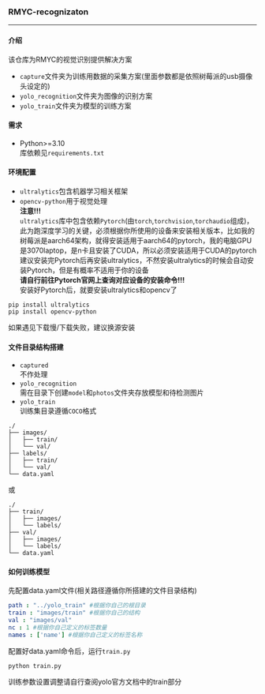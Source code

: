### RMYC-recognizaton
---
#### 介绍
该仓库为RMYC的视觉识别提供解决方案  
* `capture`文件夹为训练用数据的采集方案(里面参数都是依照树莓派的usb摄像头设定的)
* `yolo_recognition`文件夹为图像的识别方案  
* `yolo_train`文件夹为模型的训练方案
#### 需求
* Python>=3.10  
库依赖见`requirements.txt`  
#### 环境配置
* `ultralytics`包含机器学习相关框架  
* `opencv-python`用于视觉处理  
**注意!!!**  
`ultralytics`库中包含依赖`Pytorch`(由`torch`,`torchvision`,`torchaudio`组成)，此为跑深度学习的关键，必须根据你所使用的设备来安装相关版本，比如我的树莓派是aarch64架构，就得安装适用于aarch64的pytorch，我的电脑GPU是3070laptop，是n卡且安装了CUDA，所以必须安装适用于CUDA的pytorch  
建议安装完Pytorch后再安装ultralytics，不然安装ultralytics的时候会自动安装Pytorch，但是有概率不适用于你的设备  
**请自行前往Pytorch官网上查询对应设备的安装命令!!!**  
安装好Pytorch后，就要安装ultralytics和opencv了  
```shell
pip install ultralytics
pip install opencv-python
```
如果遇见下载慢/下载失败，建议换源安装  
#### 文件目录结构搭建
* `captured`  
不作处理
* `yolo_recognition`  
需在目录下创建`model`和`photos`文件夹存放模型和待检测图片  
* `yolo_train`  
训练集目录遵循`COCO`格式
```
./
├── images/
│   ├── train/
│   └── val/
├── labels/
│   ├── train/
│   └── val/
└── data.yaml
```
或
```
./
├── train/
│   ├── images/
│   └── labels/
├── val/
│   ├── images/
│   └── labels/
└── data.yaml
```
#### 如何训练模型
先配置data.yaml文件(相关路径遵循你所搭建的文件目录结构)  
```yaml
path : "../yolo_train" #根据你自己的根目录
train : "images/train" #根据你自己的结构
val : "images/val"
nc : 1 #根据你自己定义的标签数量
names : ['name'] #根据你自己定义的标签名称
```
配置好data.yaml命令后，运行`train.py`
```shell
python train.py
```
训练参数设置调整请自行查阅yolo官方文档中的train部分